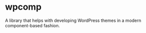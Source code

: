 # wpcomp
A library that helps with developing WordPress themes in a modern component-based fashion.
